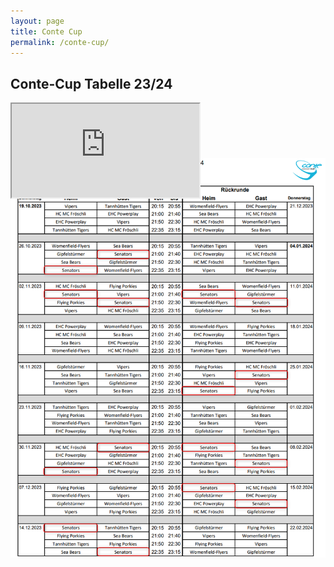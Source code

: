 ```yaml
---
layout: page
title: Conte Cup
permalink: /conte-cup/
---
```

<style>
    .iframeContainer{
        position:relative;

    }
    .iframeContent{
        position:absolute;

    }
</style>

## Conte-Cup Tabelle 23/24
<div class="iframeContainer"> 
    <iframe src="https://www.conte-hockey-cup.ch/liga-b/tabelle.html" scrolling="no" class="iframeContent"></iframe>
</div>

[Tabelle & Resultate](https://www.conte-hockey-cup.ch/liga-b/tabelle.html)

## Spielplan Conte-Cup 23/24
![Spielplan Conte-Cup 23/24](/assets/images/conte-cup/conte-cup-spielplan2324.png)
